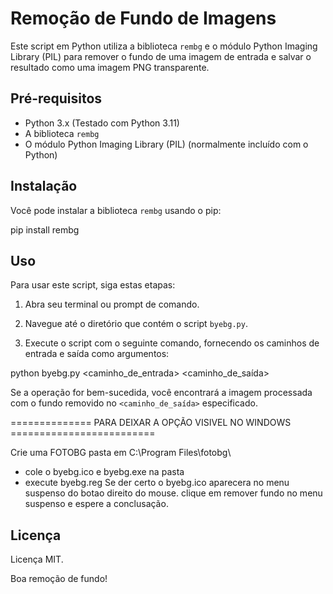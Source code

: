 # Remoção de Fundo de Imagens

Este script em Python utiliza a biblioteca `rembg` e o módulo Python Imaging Library (PIL)
para remover o fundo de uma imagem de entrada e salvar o resultado como uma imagem PNG transparente.

## Pré-requisitos

- Python 3.x (Testado com Python 3.11)
- A biblioteca `rembg`
- O módulo Python Imaging Library (PIL) (normalmente incluído com o Python)

## Instalação

Você pode instalar a biblioteca `rembg` usando o pip:

pip install rembg

## Uso

Para usar este script, siga estas etapas:

1. Abra seu terminal ou prompt de comando.

2. Navegue até o diretório que contém o script `byebg.py`.

3. Execute o script com o seguinte comando, fornecendo os caminhos de entrada e saída como argumentos:

python byebg.py <caminho_de_entrada> <caminho_de_saída>


Se a operação for bem-sucedida, você encontrará a imagem processada com o fundo removido no `<caminho_de_saída>` especificado.

============== PARA DEIXAR A OPÇÃO VISIVEL NO WINDOWS =========================

Crie uma FOTOBG pasta em C:\\Program Files\\fotobg\
- cole o byebg.ico e byebg.exe na pasta
- execute byebg.reg
Se der certo o byebg.ico aparecera no menu suspenso do botao direito do mouse.
clique em remover fundo no menu suspenso e espere a conclusação.


## Licença

Licença MIT. 

Boa remoção de fundo!
